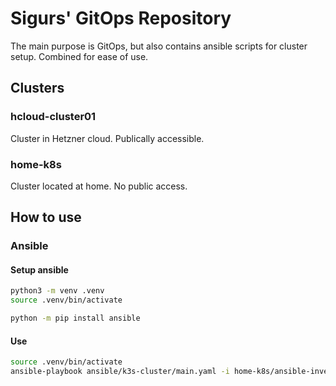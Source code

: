 # Sigurs' GitOps Repository
The main purpose is GitOps, but also contains ansible scripts for cluster setup.
Combined for ease of use.

## Clusters

### hcloud-cluster01
Cluster in Hetzner cloud. Publically accessible.

### home-k8s
Cluster located at home. No public access.


## How to use
### Ansible

#### Setup ansible
```bash
python3 -m venv .venv
source .venv/bin/activate

python -m pip install ansible

```

#### Use

```bash
source .venv/bin/activate
ansible-playbook ansible/k3s-cluster/main.yaml -i home-k8s/ansible-inventory.yaml

```

